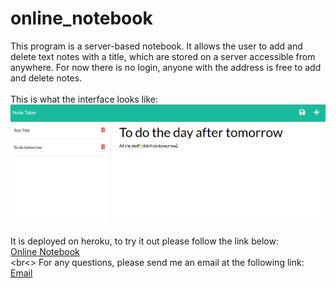# online_notebook
This program is a server-based notebook.
It allows the user to add and delete text notes with a title, which are stored on a server accessible from anywhere. For now there is no login, anyone with the address is free to add and delete notes.<br><br>
This is what the interface looks like:<br>
<img src="./images/Capture.PNG" alt="a screenshot of the interface"><br><br>
It is deployed on heroku, to try it out please follow the link below:<br>
<a href="https://notebook9001.herokuapp.com/notes" target="_blank">Online Notebook</a><br><br<>
For any questions, please send me an email at the following link:<br>
<a href="mailto:nialvo@protonmail.com">Email</a>